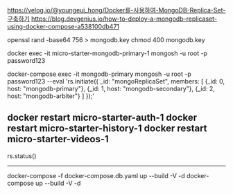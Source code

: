 https://velog.io/@youngeui_hong/Docker를-사용하여-MongoDB-Replica-Set-구축하기
https://blog.devgenius.io/how-to-deploy-a-mongodb-replicaset-using-docker-compose-a538100db471


openssl rand -base64 756 > mongodb.key
chmod 400 mongodb.key


docker exec -it micro-starter-mongodb-primary-1 mongosh -u root -p password123 

docker-compose exec -it mongodb-primary mongosh -u root -p password123 --eval 'rs.initiate({
	 _id: "mongoReplicaSet",
	 members: [
	   {_id: 0, host: "mongodb-primary"},
	   {_id: 1, host: "mongodb-secondary"},
	   {_id: 2, host: "mongodb-arbiter"}
	 ]
});'

docker restart micro-starter-auth-1
docker restart micro-starter-history-1
docker restart micro-starter-videos-1
--

rs.status()


---

docker-compose -f docker-compose.db.yaml up --build -V -d
docker-compose up --build -V -d
